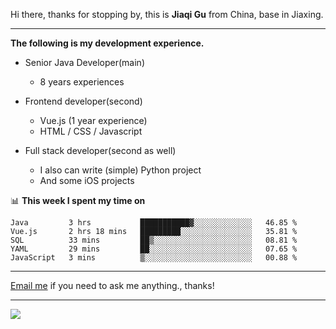 Hi there, thanks for stopping by, this is **Jiaqi Gu** from China, base in Jiaxing.

---

**The following is my development experience.**

- Senior Java Developer(main)
  - 8 years experiences

- Frontend developer(second)
  - Vue.js (1 year experience)
  - HTML / CSS / Javascript
  
- Full stack developer(second as well)
  - I also can write (simple) Python project
  - And some iOS projects

📊 **This week I spent my time on**
<!--START_SECTION:waka-->
```text
Java         3 hrs           ███████████▓░░░░░░░░░░░░░   46.85 % 
Vue.js       2 hrs 18 mins   █████████░░░░░░░░░░░░░░░░   35.81 % 
SQL          33 mins         ██▒░░░░░░░░░░░░░░░░░░░░░░   08.81 % 
YAML         29 mins         ██░░░░░░░░░░░░░░░░░░░░░░░   07.65 % 
JavaScript   3 mins          ▒░░░░░░░░░░░░░░░░░░░░░░░░   00.88 % 
```
<!--END_SECTION:waka-->

---

[Email me](mailto:droidqw@gmail.com?subject=Hiring_from_GitHub) if you need to ask me anything., thanks!

---

![]( https://visitor-badge.glitch.me/badge?page_id=githubgujiaqi)
